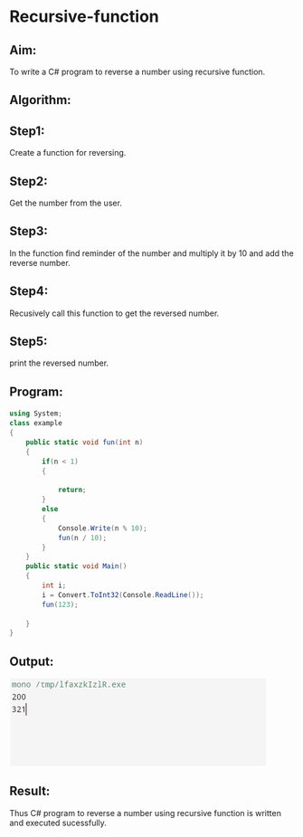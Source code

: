 # Recursive-function

## Aim:
To write a C# program to reverse a number using recursive function.

## Algorithm:
## Step1:
Create a function for reversing.

## Step2:
Get the number from the user.

## Step3:
In the function find reminder of the number and multiply it by 10 and add the reverse number.

## Step4:
Recusively call this function to get the reversed number.

## Step5:
print the reversed number.
## Program:
```c#
using System;
class example
{
    public static void fun(int n)
    {
        if(n < 1)
        {
            
            return;
        }
        else
        {
            Console.Write(n % 10);
            fun(n / 10);
        }
    }
    public static void Main()
    {
        int i;
        i = Convert.ToInt32(Console.ReadLine());
        fun(123);
        
    }
}
```
## Output:

![image](https://github.com/veerapallijanith/Recursive-function/blob/main/an.png)


## Result:
Thus C# program to reverse a number using recursive function is written and executed sucessfully.
